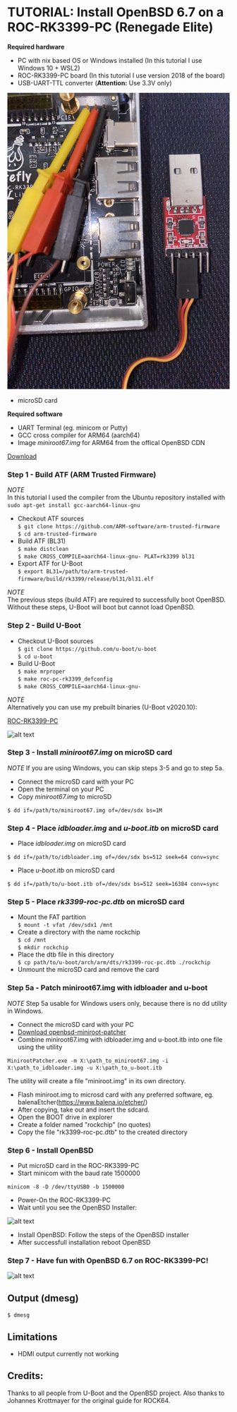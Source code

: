 # TUTORIAL: Install OpenBSD 6.7 on a ROC-RK3399-PC (Renegade Elite)

**Required hardware**

* PC with nix based OS or Windows installed (In this tutorial I use Windows 10 + WSL2)
* ROC-RK3399-PC board (In this tutorial I use version 2018 of the board)
* USB-UART-TTL converter (**Attention:** Use 3.3V only)

![alt text](/img/roc-rk3399-pc_uart_cp210x.jpg)

* microSD card

**Required software**

* UART Terminal (eg. minicom or Putty)
* GCC cross compiler for ARM64 (aarch64)
* Image *miniroot67.img* for ARM64 from the offical OpenBSD CDN

[Download](https://cdn.openbsd.org/pub/OpenBSD/snapshots/arm64/miniroot67.img)

### Step 1 - Build ATF (ARM Trusted Firmware)


*NOTE*  
In this tutorial I used the compiler from the Ubuntu repository installed with
``
sudo apt-get install gcc-aarch64-linux-gnu
``

* Checkout ATF sources  
``
$ git clone https://github.com/ARM-software/arm-trusted-firmware
``  
``
$ cd arm-trusted-firmware
``  
* Build ATF (BL31)  
``
$ make distclean
``  
``
$ make CROSS_COMPILE=aarch64-linux-gnu- PLAT=rk3399 bl31
``  
* Export ATF for U-Boot  
``
$ export BL31=/path/to/arm-trusted-firmware/build/rk3399/release/bl31/bl31.elf
``

*NOTE*  
The previous steps (build ATF) are required to successfully boot OpenBSD. Without these steps, U-Boot
will boot but cannot load OpenBSD.

### Step 2 - Build U-Boot


* Checkout U-Boot sources  
``
$ git clone https://github.com/u-boot/u-boot
``  
``
$ cd u-boot
``  
* Build U-Boot  
``
$ make mrproper
``  
``
$ make roc-pc-rk3399_defconfig
``  
``
$ make CROSS_COMPILE=aarch64-linux-gnu-
``

*NOTE*  
Alternatively you can use my prebuilt binaries (U-Boot v2020.10):

[ROC-RK3399-PC](/bin/rock64/v2020.07)  

![alt text](/img/rock64-u-boot_v2020.07.png)

### Step 3 - Install *miniroot67.img* on microSD card
*NOTE*
If you are using Windows, you can skip steps 3-5 and go to step 5a.

* Connect the microSD card with your PC
* Open the terminal on your PC
* Copy *miniroot67.img* to microSD

```
$ dd if=/path/to/miniroot67.img of=/dev/sdx bs=1M
```

### Step 4 - Place *idbloader.img* and *u-boot.itb* on microSD card

* Place *idbloader.img* on microSD card
```
$ dd if=/path/to/idbloader.img of=/dev/sdx bs=512 seek=64 conv=sync
```
* Place *u-boot.itb* on microSD card
```
$ dd if=/path/to/u-boot.itb of=/dev/sdx bs=512 seek=16384 conv=sync
```

### Step 5 - Place *rk3399-roc-pc.dtb* on microSD card

* Mount the FAT partition  
``
$ mount -t vfat /dev/sdx1 /mnt
``  
* Create a directory with the name rockchip  
``
$ cd /mnt
``  
``
$ mkdir rockchip
``  
* Place the dtb file in this directory  
``
$ cp path/to/u-boot/arch/arm/dts/rk3399-roc-pc.dtb ./rockchip
``  
* Unmount the microSD card and remove the card

### Step 5a - Patch miniroot67.img with idbloader and u-boot
*NOTE*
Step 5a usable for Windows users only, because there is no dd utility in Windows.

* Connect the microSD card with your PC
* [Download openbsd-miniroot-patcher](https://github.com/ndhwyd/openbsd-miniroot-patcher)
* Combine miniroot67.img with idbloader.img and u-boot.itb into one file using the utility
```
MinirootPatcher.exe -m X:\path_to_miniroot67.img -i X:\path_to_idbloader.img -u X:\path_to_u-boot.itb
```
The utility will create a file "miniroot.img" in its own directory.
* Flash miniroot.img to microsd card with any preferred software, eg. balenaEtcher(https://www.balena.io/etcher/)
* After copying, take out and insert the sdcard.
* Open the BOOT drive in explorer
* Create a folder named "rockchip" (no quotes)
* Copy the file "rk3399-roc-pc.dtb" to the created directory

### Step 6 - Install OpenBSD

* Put microSD card in the ROC-RK3399-PC
* Start minicom with the baud rate 1500000
```
minicom -8 -D /dev/ttyUSB0 -b 1500000
```
* Power-On the ROC-RK3399-PC
* Wait until you see the OpenBSD Installer:

![alt text](/img/rock64-obsd_installer.png)

* Install OpenBSD: Follow the steps of the OpenBSD installer
* After successfull installation reboot OpenBSD

### Step 7 - Have fun with OpenBSD 6.7 on ROC-RK3399-PC!


![alt text](/img/rock64-obsd_welcome.png)

## Output (dmesg)

```
$ dmesg

```

## Limitations

* HDMI output currently not working

## Credits:

Thanks to all people from U-Boot and the OpenBSD project.
Also thanks to Johannes Krottmayer for the original guide for ROCK64.